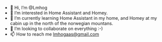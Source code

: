 - 👋 Hi, I’m @Lmhog
- 👀 I’m interested in Home Assistant and Homey.
- 🌱 I’m currently learning Home Assistant in my home, and Homey at my cabin up in the north of the norwegian mountans.
- 💞️ I’m looking to collaborate on everything :-)
- 📫 How to reach me lmhogaas@gmail.com

<!---
Lmhog/Lmhog is a ✨ special ✨ repository because its `README.md` (this file) appears on your GitHub profile.
You can click the Preview link to take a look at your changes.
--->
